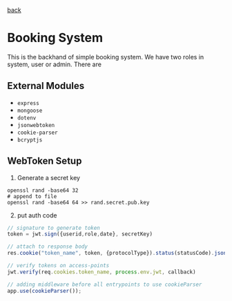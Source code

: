 [back](../README.md)

# Booking System
This is the backhand of simple booking system. We have two roles in system, user or admin.
There are 

## External Modules
- `express`
- `mongoose`
- `dotenv`
- `jsonwebtoken`
- `cookie-parser`
- `bcryptjs`

## WebToken Setup
1. Generate a secret key
```shell
openssl rand -base64 32
# append to file
openssl rand -base64 64 >> rand.secret.pub.key
```
2. put auth code
```js
// signature to generate token
token = jwt.sign({userid,role,date}, secretKey)

// attach to response body
res.cookie("token_name", token, {protocolType}).status(statusCode).json(object);

// verify tokens on access-points
jwt.verify(req.cookies.token_name, process.env.jwt, callback)

// adding middleware before all entrypoints to use cookieParser
app.use(cookieParser());
```

